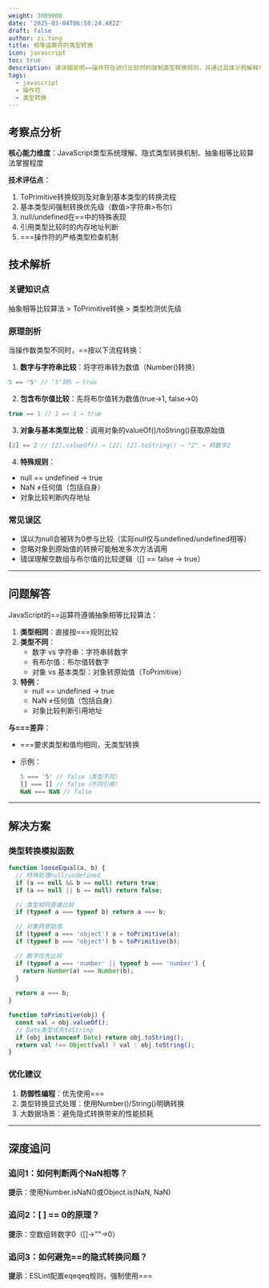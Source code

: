 ```yaml
---
weight: 3009000
date: '2025-03-04T06:58:24.482Z'
draft: false
author: zi.Yang
title: 相等运算符的类型转换
icon: javascript
toc: true
description: 请详细说明==操作符在进行比较时的强制类型转换规则，并通过具体示例解释与===操作符在比较不同数据类型时的行为差异。
tags:
  - javascript
  - 操作符
  - 类型转换
---
```


## 考察点分析

**核心能力维度**：JavaScript类型系统理解、隐式类型转换机制、抽象相等比较算法掌握程度

**技术评估点**：

1. ToPrimitive转换规则及对象到基本类型的转换流程
2. 基本类型间强制转换优先级（数值>字符串>布尔）
3. null/undefined在==中的特殊表现
4. 引用类型比较时的内存地址判断
5. ===操作符的严格类型检查机制

## 技术解析

### 关键知识点

抽象相等比较算法 > ToPrimitive转换 > 类型检测优先级

### 原理剖析

当操作数类型不同时，==按以下流程转换：

1. **数字与字符串比较**：将字符串转为数值（Number()转换）

```javascript
5 == '5' // '5'转5 → true
```

2. **包含布尔值比较**：先将布尔值转为数值(true→1, false→0)

```javascript
true == 1 // 1 == 1 → true
```

3. **对象与基本类型比较**：调用对象的valueOf()/toString()获取原始值

```javascript
[2] == 2 // [2].valueOf() → [2]; [2].toString() → "2" → 转数字2
```

4. **特殊规则**：

- null == undefined → true
- NaN ≠任何值（包括自身）
- 对象比较判断内存地址

### 常见误区

- 误以为null会被转为0参与比较（实际null仅与undefined/undefined相等）
- 忽略对象到原始值的转换可能触发多次方法调用
- 错误理解空数组与布尔值的比较逻辑（[] == false → true）

---

## 问题解答

JavaScript的==运算符遵循抽象相等比较算法：

1. **类型相同**：直接按===规则比较
2. **类型不同**：
   - 数字 vs 字符串：字符串转数字
   - 有布尔值：布尔值转数字
   - 对象 vs 基本类型：对象转原始值（ToPrimitive）
3. **特例**：
   - null == undefined → true
   - NaN ≠任何值（包括自身）
   - 对象比较判断引用地址

**与===差异**：

- ===要求类型和值均相同，无类型转换
- 示例：

  ```javascript
  5 === '5' // false（类型不同）
  [] === [] // false（不同引用）
  NaN === NaN // false
  ```

---

## 解决方案

### 类型转换模拟函数

```javascript
function looseEqual(a, b) {
  // 特殊处理null/undefined
  if (a == null && b == null) return true;
  if (a == null || b == null) return false;

  // 类型相同直接比较
  if (typeof a === typeof b) return a === b;

  // 对象转原始值
  if (typeof a === 'object') a = toPrimitive(a);
  if (typeof b === 'object') b = toPrimitive(b);

  // 数字优先比较
  if (typeof a === 'number' || typeof b === 'number') {
    return Number(a) === Number(b);
  }
  
  return a === b;
}

function toPrimitive(obj) {
  const val = obj.valueOf();
  // Date类型优先toString
  if (obj instanceof Date) return obj.toString();
  return val !== Object(val) ? val : obj.toString();
}
```

### 优化建议

1. **防御性编程**：优先使用===
2. 类型转换显式处理：使用Number()/String()明确转换
3. 大数据场景：避免隐式转换带来的性能损耗

---

## 深度追问

### 追问1：如何判断两个NaN相等？

**提示**：使用Number.isNaN()或Object.is(NaN, NaN)

### 追问2：[ ] == 0的原理？

**提示**：空数组转数字0（[]→""→0）

### 追问3：如何避免==的隐式转换问题？

**提示**：ESLint配置eqeqeq规则，强制使用===
